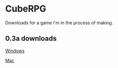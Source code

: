 # CubeRPG
Downloads for a game i'm in the process of making.

## 0.3a downloads 

<a href="https://github.com/593170/CubeRPG/raw/master/Alpha%20Builds/0.3a/Windows/CubeRPG%200.3a%20Windows.zip">Windows</a>

<a href="https://github.com/593170/CubeRPG/raw/master/Alpha%20Builds/0.3a/Mac/CubeRPG%200.3a%20OS%20X.app.zip">Mac</a>

